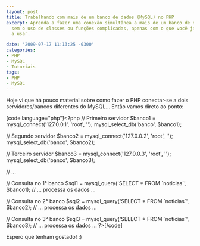 ```yaml
---
layout: post
title: Trabalhando com mais de um banco de dados (MySQL) no PHP
excerpt: Aprenda a fazer uma conexão simultânea a mais de um banco de dados do MySQL
  sem o uso de classes ou funções complicadas, apenas com o que você já está acostumado
  a usar.

date: '2009-07-17 11:13:25 -0300'
categories:
- PHP
- MySQL
- Tutoriais
tags:
- PHP
- MySQL
---
```

<p>Hoje vi que há pouco material sobre como fazer o PHP conectar-se a dois servidores/bancos diferentes do MySQL... Então vamos direto ao ponto:</p>

[code language="php"]<?php
	// Primeiro servidor
	$banco1 = mysql_connect('127.0.0.1', 'root', '');
	mysql_select_db('banco', $banco1);</p>
<p>	// Segundo servidor
	$banco2 = mysql_connect('127.0.0.2', 'root', '');
	mysql_select_db('banco', $banco2);</p>
<p>	// Terceiro servidor
	$banco3 = mysql_connect('127.0.0.3', 'root', '');
	mysql_select_db('banco', $banco3);</p>
<p>	// ...</p>
<p>	// Consulta no 1° banco
	$sql1 = mysql_query('SELECT * FROM `noticias`', $banco1);
	// ... processa os dados ...</p>
<p>	// Consulta no 2° banco
	$sql2 = mysql_query('SELECT * FROM `noticias`', $banco2);
	// ... processa os dados ...</p>
<p>	// Consulta no 3° banco
	$sql3 = mysql_query('SELECT * FROM `noticias`', $banco3);
	// ... processa os dados ...
?>[/code]

<p>Espero que tenham gostado! :)</p>
